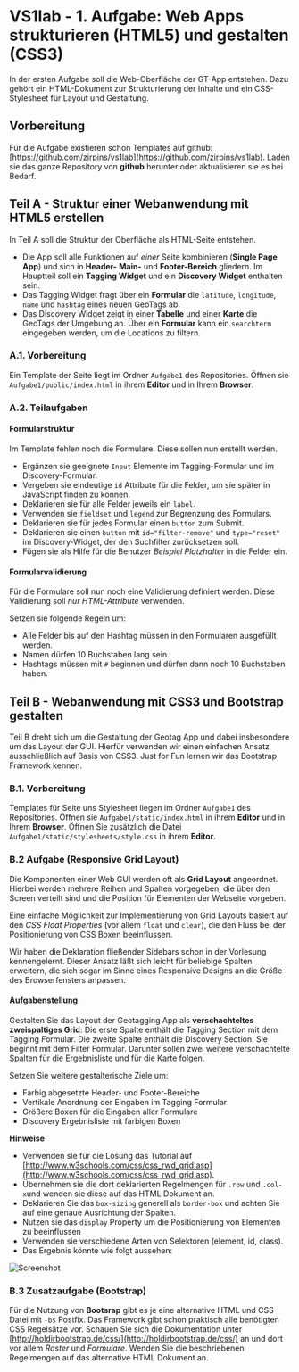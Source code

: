 # VS1lab - 1. Aufgabe: Web Apps strukturieren (HTML5) und gestalten (CSS3)

In der ersten Aufgabe soll die Web-Oberfläche der GT-App entstehen. Dazu gehört ein HTML-Dokument zur Strukturierung der Inhalte und ein CSS-Stylesheet für Layout und Gestaltung.

## Vorbereitung
Für die Aufgabe existieren schon Templates auf github: [https://github.com/zirpins/vs1lab](https://github.com/zirpins/vs1lab). Laden sie das ganze Repository von **github** herunter oder aktualisieren sie es bei Bedarf.

## Teil A - Struktur einer Webanwendung mit HTML5 erstellen
In Teil A soll die Struktur der Oberfläche als HTML-Seite entstehen.

- Die App soll alle Funktionen auf *einer* Seite kombinieren (**Single Page App**) und sich in **Header-** **Main-** und **Footer-Bereich** gliedern. Im Hauptteil soll ein **Tagging Widget** und ein **Discovery Widget** enthalten sein.
- Das Tagging Widget fragt über ein	**Formular** die `latitude`, `longitude`, `name` und `hashtag` eines neuen GeoTags ab.
- Das Discovery Widget zeigt in einer **Tabelle** und einer **Karte** die GeoTags der Umgebung an. Über ein **Formular** kann ein `searchterm` eingegeben werden, um die Locations zu filtern.

### A.1. Vorbereitung
Ein Template der Seite liegt im Ordner `Aufgabe1` des Repositories. Öffnen sie `Aufgabe1/public/index.html` in ihrem **Editor** und in Ihrem **Browser**.

### A.2. Teilaufgaben
#### Formularstruktur
Im Template fehlen noch die Formulare. Diese sollen nun erstellt werden.

- Ergänzen sie geeignete `Input` Elemente im Tagging-Formular und im Discovery-Formular.
- Vergeben sie eindeutige `id` Attribute für die Felder, um sie später in JavaScript finden zu können.
- Deklarieren sie für alle Felder jeweils ein `label`.
- Verwenden sie `fieldset` und `legend` zur Begrenzung des Formulars.
- Deklarieren sie für jedes Formular einen `button` zum Submit.
- Deklarieren sie einen `button` mit `id="filter-remove"` und `type="reset"` im Discovery-Widget, der den Suchfilter zurücksetzen soll.
- Fügen sie als Hilfe für die Benutzer *Beispiel Platzhalter* in die Felder ein.

#### Formularvalidierung
Für die Formulare soll nun noch eine Validierung definiert werden. Diese Validierung soll *nur HTML-Attribute* verwenden.

Setzen sie folgende Regeln um:

- Alle Felder bis auf den Hashtag müssen in den Formularen ausgefüllt werden.
- Namen dürfen 10 Buchstaben lang sein.
- Hashtags müssen mit `#` beginnen und dürfen dann noch 10 Buchstaben haben.

## Teil B - Webanwendung mit CSS3 und Bootstrap gestalten
Teil B dreht sich um die Gestaltung der Geotag App und dabei insbesondere um das Layout der GUI. Hierfür verwenden wir einen einfachen Ansatz ausschließlich auf Basis von CSS3. Just for Fun lernen wir das Bootstrap Framework kennen.

### B.1. Vorbereitung
Templates für Seite uns Stylesheet liegen im Ordner `Aufgabe1` des Repositories. Öffnen sie `Aufgabe1/static/index.html` in ihrem **Editor** und in Ihrem **Browser**. Öffnen Sie zusätzlich die Datei `Aufgabe1/static/stylesheets/style.css` in ihrem **Editor**.

### B.2 Aufgabe (Responsive Grid Layout)
Die Komponenten einer Web GUI werden oft als **Grid Layout** angeordnet. Hierbei werden mehrere Reihen und Spalten vorgegeben, die über den Screen verteilt sind und die Position für Elementen der Webseite vorgeben.

Eine einfache Möglichkeit zur Implementierung von Grid Layouts basiert auf den *CSS Float Properties* (vor allem `float` und `clear`), die den Fluss bei der Positionierung von CSS Boxen beeinflussen.

Wir haben die Deklaration fließender Sidebars schon in der Vorlesung kennengelernt. Dieser Ansatz läßt sich leicht für beliebige Spalten erweitern, die sich sogar im Sinne eines Responsive Designs an die Größe des Browserfensters anpassen.  

#### Aufgabenstellung
Gestalten Sie das Layout der Geotagging App als **verschachteltes zweispaltiges Grid**: Die erste Spalte enthält die Tagging Section mit dem Tagging Formular. Die zweite Spalte enthält die Discovery Section. Sie beginnt mit dem Filter Formular. Darunter sollen zwei weitere verschachtelte Spalten für die Ergebnisliste und für die Karte folgen.

Setzen Sie weitere gestalterische Ziele um:
- Farbig abgesetzte Header- und Footer-Bereiche
- Vertikale Anordnung der Eingaben im Tagging Formular
- Größere Boxen für die Eingaben aller Formulare
- Discovery Ergebnisliste mit farbigen Boxen

**Hinweise**
- Verwenden sie für die Lösung das Tutorial auf [http://www.w3schools.com/css/css_rwd_grid.asp](http://www.w3schools.com/css/css_rwd_grid.asp).
- Übernehmen sie die dort deklarierten Regelmengen für `.row` und `.col-x`und wenden sie diese auf das HTML Dokument an.
- Deklarieren Sie das `box-sizing` generell als `border-box` und achten Sie auf eine genaue Ausrichtung der Spalten.
- Nutzen sie das `display` Property um die Positionierung von Elementen zu beeinflussen
- Verwenden sie verschiedene Arten von Selektoren (element, id, class).
- Das Ergebnis könnte wie folgt aussehen:

![Screenshot](https://github.com/zirpins/vs1lab/blob/master/gta-screen.png)

### B.3 Zusatzaufgabe (Bootstrap)
Für die Nutzung von **Bootsrap** gibt es je eine alternative HTML und CSS Datei mit `-bs` Postfix. Das Framework gibt schon praktisch alle benötigten CSS Regelsätze vor. Schauen Sie sich die Dokumentation unter [http://holdirbootstrap.de/css/](http://holdirbootstrap.de/css/) an und dort vor allem *Raster* und *Formulare*. Wenden Sie die beschriebenen Regelmengen auf das alternative HTML Dokument an.
